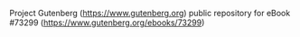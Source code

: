 Project Gutenberg (https://www.gutenberg.org) public repository for
eBook #73299 (https://www.gutenberg.org/ebooks/73299)
